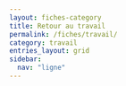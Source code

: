```yaml
---
layout: fiches-category
title: Retour au travail
permalink: /fiches/travail/
category: travail
entries_layout: grid
sidebar:
  nav: "ligne"
---
```


